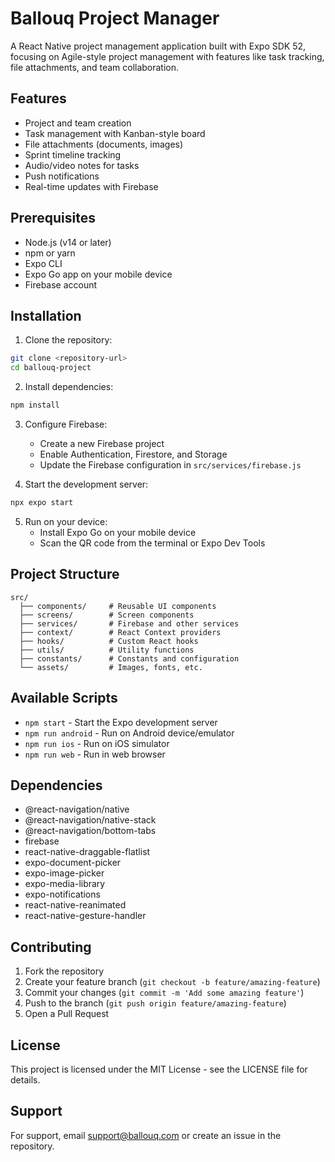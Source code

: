 # Ballouq Project Manager

A React Native project management application built with Expo SDK 52, focusing on Agile-style project management with features like task tracking, file attachments, and team collaboration.

## Features

- Project and team creation
- Task management with Kanban-style board
- File attachments (documents, images)
- Sprint timeline tracking
- Audio/video notes for tasks
- Push notifications
- Real-time updates with Firebase

## Prerequisites

- Node.js (v14 or later)
- npm or yarn
- Expo CLI
- Expo Go app on your mobile device
- Firebase account

## Installation

1. Clone the repository:
```bash
git clone <repository-url>
cd ballouq-project
```

2. Install dependencies:
```bash
npm install
```

3. Configure Firebase:
   - Create a new Firebase project
   - Enable Authentication, Firestore, and Storage
   - Update the Firebase configuration in `src/services/firebase.js`

4. Start the development server:
```bash
npx expo start
```

5. Run on your device:
   - Install Expo Go on your mobile device
   - Scan the QR code from the terminal or Expo Dev Tools

## Project Structure

```
src/
  ├── components/     # Reusable UI components
  ├── screens/        # Screen components
  ├── services/       # Firebase and other services
  ├── context/        # React Context providers
  ├── hooks/          # Custom React hooks
  ├── utils/          # Utility functions
  ├── constants/      # Constants and configuration
  └── assets/         # Images, fonts, etc.
```

## Available Scripts

- `npm start` - Start the Expo development server
- `npm run android` - Run on Android device/emulator
- `npm run ios` - Run on iOS simulator
- `npm run web` - Run in web browser

## Dependencies

- @react-navigation/native
- @react-navigation/native-stack
- @react-navigation/bottom-tabs
- firebase
- react-native-draggable-flatlist
- expo-document-picker
- expo-image-picker
- expo-media-library
- expo-notifications
- react-native-reanimated
- react-native-gesture-handler

## Contributing

1. Fork the repository
2. Create your feature branch (`git checkout -b feature/amazing-feature`)
3. Commit your changes (`git commit -m 'Add some amazing feature'`)
4. Push to the branch (`git push origin feature/amazing-feature`)
5. Open a Pull Request

## License

This project is licensed under the MIT License - see the LICENSE file for details.

## Support

For support, email support@ballouq.com or create an issue in the repository. 